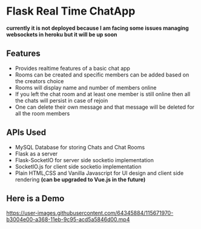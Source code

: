 # Flask Real Time ChatApp

**currently it is not deployed because I am facing some issues managing websockets in heroku but it will be up soon**

## Features

* Provides realtime features of a basic chat app
* Rooms can be created and specific members can be added based on the creators choice
* Rooms will display name and number of members online
* If you left the chat room and at least one member is still online then all the chats will persist in case of rejoin
* One can delete their own message and that message will be deleted for all the room members

## APIs Used

* MySQL Database for storing Chats and Chat Rooms
* Flask as a server
* Flask-SocketIO for server side socketio implementation
* SocketIO.js for client side socketio implementation
* Plain HTML,CSS and Vanilla Javascript for UI design and client side rendering **(can be upgraded to Vue.js in the future)**


## Here is a Demo
https://user-images.githubusercontent.com/64345884/115671970-b3004e00-a368-11eb-9c95-acd5a5846d00.mp4

